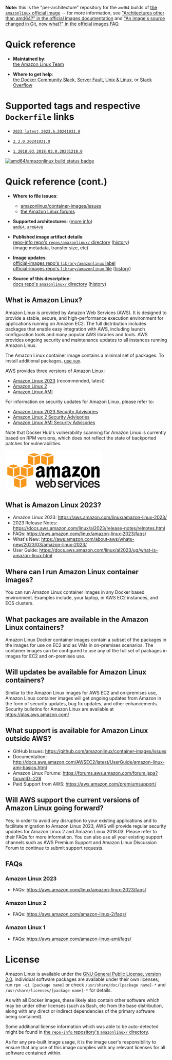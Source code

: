 <!--

********************************************************************************

WARNING:

    DO NOT EDIT "amazonlinux/README.md"

    IT IS AUTO-GENERATED

    (from the other files in "amazonlinux/" combined with a set of templates)

********************************************************************************

-->

**Note:** this is the "per-architecture" repository for the `amd64` builds of [the `amazonlinux` official image](https://hub.docker.com/_/amazonlinux) -- for more information, see ["Architectures other than amd64?" in the official images documentation](https://github.com/docker-library/official-images#architectures-other-than-amd64) and ["An image's source changed in Git, now what?" in the official images FAQ](https://github.com/docker-library/faq#an-images-source-changed-in-git-now-what).

# Quick reference

-	**Maintained by**:  
	[the Amazon Linux Team](https://github.com/aws/amazon-linux-docker-images)

-	**Where to get help**:  
	[the Docker Community Slack](https://dockr.ly/comm-slack), [Server Fault](https://serverfault.com/help/on-topic), [Unix & Linux](https://unix.stackexchange.com/help/on-topic), or [Stack Overflow](https://stackoverflow.com/help/on-topic)

# Supported tags and respective `Dockerfile` links

-	[`2023`, `latest`, `2023.6.20241031.0`](https://github.com/amazonlinux/container-images/blob/99e97aa8d28f80ab32b979ad83ff586749ee0ec0/Dockerfile)

-	[`2`, `2.0.20241031.0`](https://github.com/amazonlinux/container-images/blob/260f46597cc645e0edf4672380737f3b5fc58be2/Dockerfile)

-	[`1`, `2018.03`, `2018.03.0.20231218.0`](https://github.com/amazonlinux/container-images/blob/21ffab08ccd83dc317d0607e94ad0f9a63590a60/Dockerfile)

[![amd64/amazonlinux build status badge](https://img.shields.io/jenkins/s/https/doi-janky.infosiftr.net/job/multiarch/job/amd64/job/amazonlinux.svg?label=amd64/amazonlinux%20%20build%20job)](https://doi-janky.infosiftr.net/job/multiarch/job/amd64/job/amazonlinux/)

# Quick reference (cont.)

-	**Where to file issues**:  
	-	[amazonlinux/container-images/issues](https://github.com/amazonlinux/container-images/issues)
	-	[the Amazon Linux forums](https://forums.aws.amazon.com/forum.jspa?forumID=228)

-	**Supported architectures**: ([more info](https://github.com/docker-library/official-images#architectures-other-than-amd64))  
	[`amd64`](https://hub.docker.com/r/amd64/amazonlinux/), [`arm64v8`](https://hub.docker.com/r/arm64v8/amazonlinux/)

-	**Published image artifact details**:  
	[repo-info repo's `repos/amazonlinux/` directory](https://github.com/docker-library/repo-info/blob/master/repos/amazonlinux) ([history](https://github.com/docker-library/repo-info/commits/master/repos/amazonlinux))  
	(image metadata, transfer size, etc)

-	**Image updates**:  
	[official-images repo's `library/amazonlinux` label](https://github.com/docker-library/official-images/issues?q=label%3Alibrary%2Famazonlinux)  
	[official-images repo's `library/amazonlinux` file](https://github.com/docker-library/official-images/blob/master/library/amazonlinux) ([history](https://github.com/docker-library/official-images/commits/master/library/amazonlinux))

-	**Source of this description**:  
	[docs repo's `amazonlinux/` directory](https://github.com/docker-library/docs/tree/master/amazonlinux) ([history](https://github.com/docker-library/docs/commits/master/amazonlinux))

## What is Amazon Linux?

Amazon Linux is provided by Amazon Web Services (AWS). It is designed to provide a stable, secure, and high-performance execution environment for applications running on Amazon EC2. The full distribution includes packages that enable easy integration with AWS, including launch configuration tools and many popular AWS libraries and tools. AWS provides ongoing security and maintenance updates to all instances running Amazon Linux.

The Amazon Linux container image contains a minimal set of packages. To install additional packages, [use `yum`](https://docs.aws.amazon.com/AWSEC2/latest/UserGuide/managing-software.html).

AWS provides three versions of Amazon Linux:

-	[Amazon Linux 2023](https://aws.amazon.com/linux/amazon-linux-2023/) (recommended, latest)
-	[Amazon Linux 2](https://aws.amazon.com/amazon-linux-2/)
-	[Amazon Linux AMI](https://aws.amazon.com/amazon-linux-ami/)

For information on security updates for Amazon Linux, please refer to:

-	[Amazon Linux 2023 Security Advisories](https://alas.aws.amazon.com/alas2023.html)
-	[Amazon Linux 2 Security Advisories](https://alas.aws.amazon.com/alas2.html)
-	[Amazon Linux AMI Security Advisories](https://alas.aws.amazon.com/)

Note that Docker Hub's vulnerability scanning for Amazon Linux is currently based on RPM versions, which does not reflect the state of backported patches for vulnerabilities.

![logo](https://raw.githubusercontent.com/docker-library/docs/9ca9202567ccc25ce110f98bbeb6c929844e05d0/amazonlinux/logo.png)

## What is Amazon Linux 2023?

-	Amazon Linux 2023: https://aws.amazon.com/linux/amazon-linux-2023/
-	2023 Release Notes: https://docs.aws.amazon.com/linux/al2023/release-notes/relnotes.html
-	FAQs: https://aws.amazon.com/linux/amazon-linux-2023/faqs/
-	What's New: https://aws.amazon.com/about-aws/whats-new/2023/03/amazon-linux-2023/
-	User Guide: https://docs.aws.amazon.com/linux/al2023/ug/what-is-amazon-linux.html

## Where can I run Amazon Linux container images?

You can run Amazon Linux container images in any Docker based environment. Examples include, your laptop, in AWS EC2 instances, and ECS clusters.

## What packages are available in the Amazon Linux containers?

Amazon Linux Docker container images contain a subset of the packages in the images for use on EC2 and as VMs in on-premises scenarios. The container images can be configured to use any of the full set of packages in images for EC2 and on-premises use.

## Will updates be available for Amazon Linux containers?

Similar to the Amazon Linux images for AWS EC2 and on-premises use, Amazon Linux container images will get ongoing updates from Amazon in the form of security updates, bug fix updates, and other enhancements. Security bulletins for Amazon Linux are available at https://alas.aws.amazon.com/

## What support is available for Amazon Linux outside AWS?

-	GitHub Issues: https://github.com/amazonlinux/container-images/issues
-	Documentation: http://docs.aws.amazon.com/AWSEC2/latest/UserGuide/amazon-linux-ami-basics.html
-	Amazon Linux Forums: https://forums.aws.amazon.com/forum.jspa?forumID=228
-	Paid Support from AWS: https://aws.amazon.com/premiumsupport/

## Will AWS support the current versions of Amazon Linux going forward?

Yes; in order to avoid any disruption to your existing applications and to facilitate migration to Amazon Linux 2023, AWS will provide regular security updates for Amazon Linux 2 and Amazon Linux 2018.03. Please refer to their FAQs for more information. You can also use all your existing support channels such as AWS Premium Support and Amazon Linux Discussion Forum to continue to submit support requests.

## FAQs

### Amazon Linux 2023

-	FAQs: https://aws.amazon.com/linux/amazon-linux-2023/faqs/

### Amazon Linux 2

-	FAQs: https://aws.amazon.com/amazon-linux-2/faqs/

### Amazon Linux 1

-	FAQs: https://aws.amazon.com/amazon-linux-ami/faqs/

# License

Amazon Linux is available under the [GNU General Public License, version 2.0](https://github.com/aws/amazon-linux-docker-images/blob/master/LICENSE). Individual software packages are available under their own licenses; run `rpm -qi [package name]` or check `/usr/share/doc/[package name]-*` and `/usr/share/licenses/[package name]-*` for details.

As with all Docker images, these likely also contain other software which may be under other licenses (such as Bash, etc from the base distribution, along with any direct or indirect dependencies of the primary software being contained).

Some additional license information which was able to be auto-detected might be found in [the `repo-info` repository's `amazonlinux/` directory](https://github.com/docker-library/repo-info/tree/master/repos/amazonlinux).

As for any pre-built image usage, it is the image user's responsibility to ensure that any use of this image complies with any relevant licenses for all software contained within.
